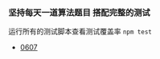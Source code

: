 ### 坚持每天一道算法题目 搭配完整的测试

运行所有的测试脚本查看测试覆盖率
```npm test ```

* [0607](https://github.com/FreemenL/daily-algorithm/blob/master/0607/index.md)


